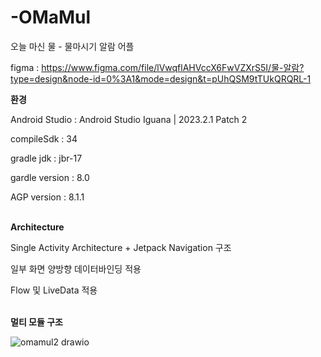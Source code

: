 # -OMaMul

오늘 마신 물 - 물마시기 알람 어플

figma : https://www.figma.com/file/lVwqflAHVccX6FwVZXrS5I/물-알람?type=design&node-id=0%3A1&mode=design&t=pUhQSM9tTUkQRQRL-1

**환경**

Android Studio : Android Studio Iguana | 2023.2.1 Patch 2

compileSdk : 34

gradle jdk : jbr-17

gardle version : 8.0

AGP version : 8.1.1
<br>
<br>

**Architecture**

Single Activity Architecture + Jetpack Navigation 구조

일부 화면 양방향 데이터바인딩 적용

Flow 및 LiveData 적용
<br>
<br>

**멀티 모듈 구조**

![omamul2 drawio](https://github.com/user-attachments/assets/30600811-59f1-4e0e-a825-2268f1caa93e)



